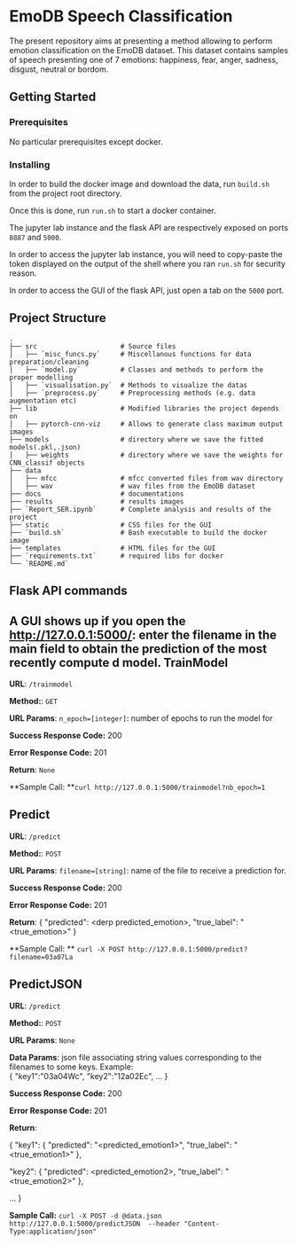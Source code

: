 # EmoDB Speech Classification

The present repository aims at presenting a method allowing to perform emotion classification on the EmoDB dataset. This dataset contains samples of speech presenting one of 7 emotions: happiness, fear, anger, sadness, disgust, neutral or bordom.

## Getting Started


### Prerequisites

No particular prerequisites except docker.


### Installing

In order to build the docker image and download the data, run `build.sh` from the project root directory.

Once this is done, run `run.sh` to start a docker container. <br>

The jupyter lab instance and the flask API are respectively exposed on ports `8887` and `5000`.

In order to access the jupyter lab instance, you will need to copy-paste the token displayed on the output of the shell where you ran `run.sh` for security reason.

In order to access the GUI of the flask API, just open a tab on the `5000` port.

## Project Structure
    .
    ├── src                     # Source files
    │   ├── `misc_funcs.py`     # Miscellanous functions for data preparation/cleaning
    │   ├── `model.py`          # Classes and methods to perform the proper modelling
    │   ├── `visualisation.py`  # Methods to visualize the datas
    │   ├── `preprocess.py`     # Preprocessing methods (e.g. data augmentation etc)
    ├── lib                     # Modified libraries the project depends on
    │   ├── pytorch-cnn-viz     # Allows to generate class maximum output images
    ├── models                  # directory where we save the fitted models(.pkl,.json)
    │   ├── weights             # directory where we save the weights for  CNN_classif objects
    ├── data
    │   ├── mfcc                # mfcc converted files from wav directory
    │   ├── wav                 # wav files from the EmoDB dataset
    ├── docs                    # documentations
    ├── results                 # results images
    ├── `Report_SER.ipynb`      # Complete analysis and results of the project
    ├── static                  # CSS files for the GUI
    ├── `build.sh`              # Bash executable to build the docker image
    ├── templates               # HTML files for the GUI
    ├── `requirements.txt`      # required libs for docker
    └── `README.md`

## Flask API commands
A GUI shows up if you open the http://127.0.0.1:5000/: enter the filename in the main field to obtain the prediction of the most recently compute d model.
**TrainModel**
----
**URL**: `/trainmodel`

**Method:**: `GET` 
  
**URL Params**: `n_epoch=[integer]`: number of epochs to run the model for

**Success Response Code:**   200 

**Error Response Code:** 201

**Return**: `None`

**Sample Call: **`curl http://127.0.0.1:5000/trainmodel?nb_epoch=1`

**Predict**
----
**URL**: `/predict`

**Method:**: `POST` 
  
**URL Params**: `filename=[string]`: name of the file to receive a prediction for.

**Success Response Code:**   200

**Error Response Code:** 201 

**Return**: {
  "predicted": &lt;derp predicted_emotion&gt;, 
  "true_label": "&lt;true_emotion&gt;"
}


**Sample Call: ** `curl -X POST http://127.0.0.1:5000/predict?filename=03a07La`


**PredictJSON**
----

**URL**: `/predict`

**Method:**: `POST` 
  
**URL Params**: `None`

**Data Params**: json file associating string values corresponding to the filenames to some keys. Example: <br>
{
	"key1":"03a04Wc",
	"key2":"12a02Ec",
  ...
}


**Success Response Code:**   200 

**Error Response Code:** 201 

**Return**: 

{
  "key1": {
    "predicted": "&lt;predicted_emotion1&gt;", 
    "true_label": "&lt;true_emotion1&gt;"
  }, 


  "key2": {
    "predicted": &lt;predicted_emotion2&gt;, 
    "true_label": "&lt;true_emotion2&gt;"
  }, 

  ...
}

**Sample Call:** `curl -X POST -d @data.json http://127.0.0.1:5000/predictJSON  --header "Content-Type:application/json"`
